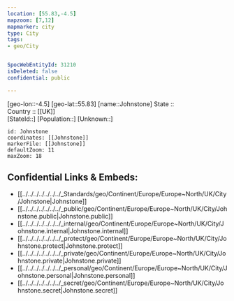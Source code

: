 ```yaml
---
location: [55.83,-4.5] 
mapzoom: [7,12] 
mapmarker: city 
type: City
tags:
- geo/City


SpocWebEntityId: 31210
isDeleted: false
confidential: public

---
```

[geo-lon::-4.5] 
[geo-lat::55.83] 
[name::Johnstone] 
State ::  
Country :: [[UK]]  
[StateId::] 
[Population::] 
[Unknown::] 


```leaflet
id: Johnstone
coordinates: [[Johnstone]] 
markerFile: [[Johnstone]] 
defaultZoom: 11 
maxZoom: 18
```


## Confidential Links & Embeds: 
- [[../../../../../../../_Standards/geo/Continent/Europe/Europe~North/UK/City/Johnstone|Johnstone]] 
- [[../../../../../../../_public/geo/Continent/Europe/Europe~North/UK/City/Johnstone.public|Johnstone.public]] 
- [[../../../../../../../_internal/geo/Continent/Europe/Europe~North/UK/City/Johnstone.internal|Johnstone.internal]] 
- [[../../../../../../../_protect/geo/Continent/Europe/Europe~North/UK/City/Johnstone.protect|Johnstone.protect]] 
- [[../../../../../../../_private/geo/Continent/Europe/Europe~North/UK/City/Johnstone.private|Johnstone.private]] 
- [[../../../../../../../_personal/geo/Continent/Europe/Europe~North/UK/City/Johnstone.personal|Johnstone.personal]] 
- [[../../../../../../../_secret/geo/Continent/Europe/Europe~North/UK/City/Johnstone.secret|Johnstone.secret]] 
